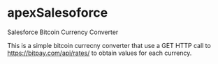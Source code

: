 # apexSalesoforce
Salesforce Bitcoin Currency Converter

This is a simple bitcoin currecny converter that use a GET HTTP call to https://bitpay.com/api/rates/ to obtain values for each currency. 
